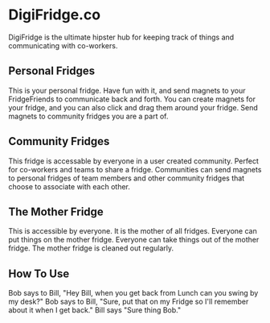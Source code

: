 # DigiFridge.co
DigiFridge is the ultimate hipster hub for keeping track of things and communicating with co-workers.

## Personal Fridges
This is your personal fridge. Have fun with it, and send magnets to your FridgeFriends to communicate back and forth. You can create magnets for your fridge, and you can also click and drag them around your fridge. Send magnets to community fridges you are a part of.

## Community Fridges
This fridge is accessable by everyone in a user created community. Perfect for co-workers and teams to share a fridge. Communities can send magnets to personal fridges of team members and other community fridges that choose to associate with each other.

## The Mother Fridge
This is accessible by everyone. It is the mother of all fridges. Everyone can put things on the mother fridge. Everyone can take things out of the mother fridge. The mother fridge is cleaned out regularly. 

## How To Use
Bob says to Bill, "Hey Bill, when you get back from Lunch can you swing by my desk?" Bob says to Bill, "Sure, put that on my Fridge so I'll remember about it when I get back." Bill says "Sure thing Bob."
